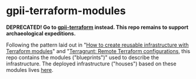 # gpii-terraform-modules

**DEPRECATED! Go to [gpii-terraform](https://github.com/mrtyler/gpii-terraform) instead. This repo remains to support archaeological expeditions.**

Following the pattern laid out in "[How to create reusable infrastructure with Terraform modules](https://blog.gruntwork.io/how-to-create-reusable-infrastructure-with-terraform-modules-25526d65f73d)" and "[Terragrunt: Remote Terraform configurations](https://github.com/gruntwork-io/terragrunt#keep-your-remote-state-configuration-dry), this repo contains the modules ("blueprints")" used to describe the infrastructure. The deployed infrastructure ("houses") based on these modules lives [here](https://github.com/mrtyler/gpii-terraform-live).
